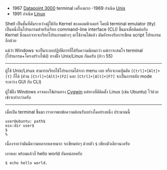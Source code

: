 ﻿- 1967 [Datapoint 3000](http://en.wikipedia.org/wiki/Datapoint_3300) terminal เครื่องแรก
-1969 กำเนิด [Unix](http://en.wikipedia.org/wiki/Unix)
- 1991 กำเนิด [Linux](http://en.wikipedia.org/wiki/Linux)

Shell เป็นชั้นที่คั่นระหว่างผู้ใช้กับ Kernel ของคอมพิวเตอร์ โดยมี terminal emulator (tty) เป็นหนึ่งในโปรแกรมสำหรับเรียก command-line interface (CLI) ขึ้นมาเพื่อติดต่อกับ Kernel ซึ่งนอกจากจะเรียกโปรแกรมต่างๆ มาใช้งานได้แล้ว มันยังรองรับการเขียน script โปรแกรมอีกด้วย

แม้ว่า Windows จะเป็นระบบปฎิบัติการที่ได้รับความนิยมกว่า แต่เราจะสนใจ terminal (โปรแกรม+โครงสร้างไฟล์) ทางฝั่ง Unix/Linux กันครับ (อ้าว 55)

---

ผู้ใช้ Unix/Linux สามารถเรียกใช้โปรแกรมได้จาก menu เลย หรือจะกดปุ่มลัด `[Ctrl]+[Alt]+[t]` ก็ได้ (ส่วน `[Ctrl]+[Alt]+[F2]` และ `[Ctrl]+[Alt]+[F7]` จะเป็นการสลับ mode ระหว่าง GUI กับ CLI)

ผู้ใช้ฝั่ง Windows อาจลองใช้ผ่านทาง [Cygwin](http://www.cygwin.com/) แต่ทางที่ดีติดตั้ง Linux (เช่น Ubuntu) ไว้ด้วยเข้าจะท่ากว่าครับ

---

เมื่อเปิด terminal ขึ้นมา เราอาจพบข้อความต้อนรับอย่างใดอย่างหนึ่ง ประมาณนี้

	user@ubuntu: path$
	osx:dir user$ 
	$
	%

เนื่องจากว่ามันมีความหลากหลายมาก จะเขียนย่อๆ ด้วยตัว `$` เพียงตัวเดียวนะครับ

เอาหละ พร้อมแล้วก็ hello world กันหน่อยครับ

	$ echo hello world.
